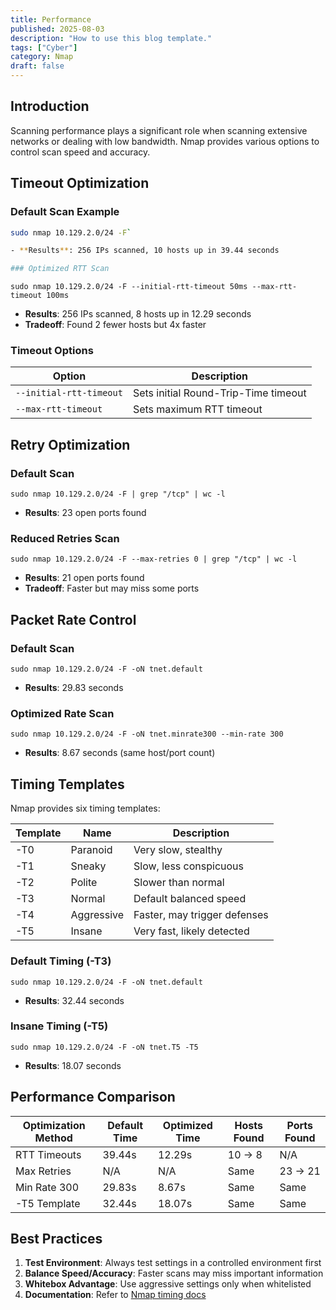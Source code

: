 ```yaml
---
title: Performance
published: 2025-08-03
description: "How to use this blog template."
tags: ["Cyber"]
category: Nmap
draft: false
---
```



## Introduction
Scanning performance plays a significant role when scanning extensive networks or dealing with low bandwidth. Nmap provides various options to control scan speed and accuracy.

## Timeout Optimization

### Default Scan Example
```bash
sudo nmap 10.129.2.0/24 -F`

- **Results**: 256 IPs scanned, 10 hosts up in 39.44 seconds

### Optimized RTT Scan

```

```
sudo nmap 10.129.2.0/24 -F --initial-rtt-timeout 50ms --max-rtt-timeout 100ms
```


- **Results**: 256 IPs scanned, 8 hosts up in 12.29 seconds
- **Tradeoff**: Found 2 fewer hosts but 4x faster

### Timeout Options

| Option | Description |
| --- | --- |
| `--initial-rtt-timeout` | Sets initial Round-Trip-Time timeout |
| `--max-rtt-timeout` | Sets maximum RTT timeout |

## Retry Optimization

### Default Scan

```
sudo nmap 10.129.2.0/24 -F | grep "/tcp" | wc -l
```

- **Results**: 23 open ports found

### Reduced Retries Scan

```
sudo nmap 10.129.2.0/24 -F --max-retries 0 | grep "/tcp" | wc -l
```

- **Results**: 21 open ports found
- **Tradeoff**: Faster but may miss some ports

## Packet Rate Control

### Default Scan

```
sudo nmap 10.129.2.0/24 -F -oN tnet.default
```

- **Results**: 29.83 seconds

### Optimized Rate Scan

```
sudo nmap 10.129.2.0/24 -F -oN tnet.minrate300 --min-rate 300
```

- **Results**: 8.67 seconds (same host/port count)

## Timing Templates

Nmap provides six timing templates:

| Template | Name | Description |
| --- | --- | --- |
| -T0 | Paranoid | Very slow, stealthy |
| -T1 | Sneaky | Slow, less conspicuous |
| -T2 | Polite | Slower than normal |
| -T3 | Normal | Default balanced speed |
| -T4 | Aggressive | Faster, may trigger defenses |
| -T5 | Insane | Very fast, likely detected |

### Default Timing (-T3)

```
sudo nmap 10.129.2.0/24 -F -oN tnet.default
```

- **Results**: 32.44 seconds

### Insane Timing (-T5)

```
sudo nmap 10.129.2.0/24 -F -oN tnet.T5 -T5
```

- **Results**: 18.07 seconds

## Performance Comparison

| Optimization Method | Default Time | Optimized Time | Hosts Found | Ports Found |
| --- | --- | --- | --- | --- |
| RTT Timeouts | 39.44s | 12.29s | 10 → 8 | N/A |
| Max Retries | N/A | N/A | Same | 23 → 21 |
| Min Rate 300 | 29.83s | 8.67s | Same | Same |
| -T5 Template | 32.44s | 18.07s | Same | Same |

## Best Practices

1. **Test Environment**: Always test settings in a controlled environment first
2. **Balance Speed/Accuracy**: Faster scans may miss important information
3. **Whitebox Advantage**: Use aggressive settings only when whitelisted
4. **Documentation**: Refer to [Nmap timing docs](https://nmap.org/book/performance-timing-templates.html)